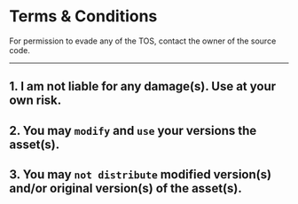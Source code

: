 # **Terms & Conditions**
For permission to evade any of the TOS, contact the owner of the source code.

---
**1.** **I am not liable** for any damage(s). Use at your own risk.
---
**2.** You may `modify` and `use` your versions the asset(s).
---
**3.** You may `not distribute` modified version(s) and/or original version(s) of the asset(s). 
---
